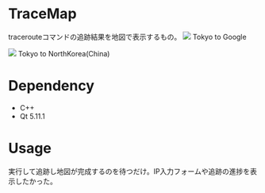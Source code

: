 # TraceMap
tracerouteコマンドの追跡結果を地図で表示するもの。
![](https://user-images.githubusercontent.com/29626666/50733933-ca3bc180-11d9-11e9-9840-55ab6a7aff6f.png)
Tokyo to Google

![](https://user-images.githubusercontent.com/29626666/50733934-cc9e1b80-11d9-11e9-8cd2-9ed45878a64b.png)
Tokyo to NorthKorea(China)

# Dependency
- C++
- Qt 5.11.1

# Usage
実行して追跡し地図が完成するのを待つだけ。IP入力フォームや追跡の進捗を表示したかった。
